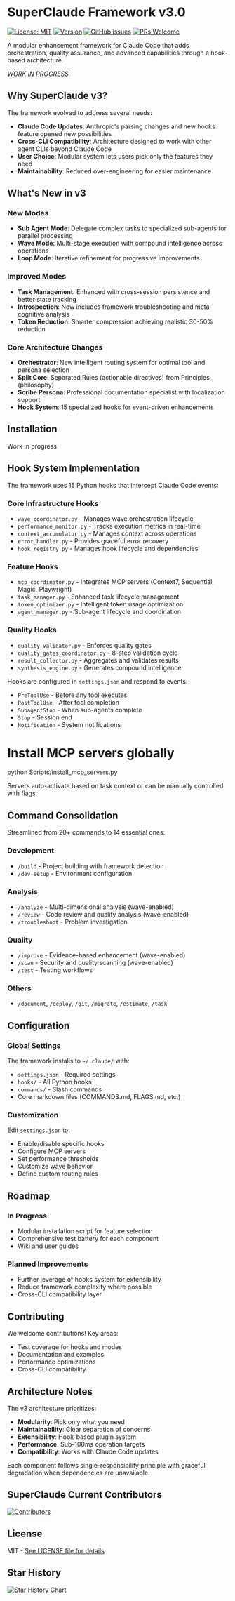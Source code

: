 # SuperClaude Framework v3.0

[![License: MIT](https://img.shields.io/badge/License-MIT-yellow.svg)](https://opensource.org/licenses/MIT)
[![Version](https://img.shields.io/badge/version-3.0.0-blue.svg)](https://github.com/NomenAK/SuperClaude)
[![GitHub issues](https://img.shields.io/github/issues/NomenAK/SuperClaude)](https://github.com/NomenAK/SuperClaude/issues)
[![PRs Welcome](https://img.shields.io/badge/PRs-welcome-brightgreen.svg)](https://github.com/NomenAK/SuperClaude/blob/master/CONTRIBUTING.md)


A modular enhancement framework for Claude Code that adds orchestration, quality assurance, and advanced capabilities through a hook-based architecture.

*WORK IN PROGRESS*

## Why SuperClaude v3?

The framework evolved to address several needs:
- **Claude Code Updates**: Anthropic's parsing changes and new hooks feature opened new possibilities
- **Cross-CLI Compatibility**: Architecture designed to work with other agent CLIs beyond Claude Code
- **User Choice**: Modular system lets users pick only the features they need
- **Maintainability**: Reduced over-engineering for easier maintenance

## What's New in v3

### New Modes
- **Sub Agent Mode**: Delegate complex tasks to specialized sub-agents for parallel processing
- **Wave Mode**: Multi-stage execution with compound intelligence across operations
- **Loop Mode**: Iterative refinement for progressive improvements

### Improved Modes
- **Task Management**: Enhanced with cross-session persistence and better state tracking
- **Introspection**: Now includes framework troubleshooting and meta-cognitive analysis
- **Token Reduction**: Smarter compression achieving realistic 30-50% reduction

### Core Architecture Changes
- **Orchestrator**: New intelligent routing system for optimal tool and persona selection
- **Split Core**: Separated Rules (actionable directives) from Principles (philosophy)
- **Scribe Persona**: Professional documentation specialist with localization support
- **Hook System**: 15 specialized hooks for event-driven enhancements

## Installation

Work in progress

## Hook System Implementation

The framework uses 15 Python hooks that intercept Claude Code events:

### Core Infrastructure Hooks
- `wave_coordinator.py` - Manages wave orchestration lifecycle
- `performance_monitor.py` - Tracks execution metrics in real-time
- `context_accumulator.py` - Manages context across operations
- `error_handler.py` - Provides graceful error recovery
- `hook_registry.py` - Manages hook lifecycle and dependencies

### Feature Hooks
- `mcp_coordinator.py` - Integrates MCP servers (Context7, Sequential, Magic, Playwright)
- `task_manager.py` - Enhanced task lifecycle management
- `token_optimizer.py` - Intelligent token usage optimization
- `agent_manager.py` - Sub-agent lifecycle and coordination

### Quality Hooks
- `quality_validator.py` - Enforces quality gates
- `quality_gates_coordinator.py` - 8-step validation cycle
- `result_collector.py` - Aggregates and validates results
- `synthesis_engine.py` - Generates compound intelligence

Hooks are configured in `settings.json` and respond to events:
- `PreToolUse` - Before any tool executes
- `PostToolUse` - After tool completion
- `SubagentStop` - When sub-agents complete
- `Stop` - Session end
- `Notification` - System notifications

# Install MCP servers globally
python Scripts/install_mcp_servers.py

Servers auto-activate based on task context or can be manually controlled with flags.

## Command Consolidation

Streamlined from 20+ commands to 14 essential ones:

### Development
- `/build` - Project building with framework detection
- `/dev-setup` - Environment configuration

### Analysis
- `/analyze` - Multi-dimensional analysis (wave-enabled)
- `/review` - Code review and quality analysis (wave-enabled)
- `/troubleshoot` - Problem investigation

### Quality
- `/improve` - Evidence-based enhancement (wave-enabled)
- `/scan` - Security and quality scanning (wave-enabled)
- `/test` - Testing workflows

### Others
- `/document`, `/deploy`, `/git`, `/migrate`, `/estimate`, `/task`

## Configuration

### Global Settings
The framework installs to `~/.claude/` with:
- `settings.json` - Required settings
- `hooks/` - All Python hooks
- `commands/` - Slash commands
- Core markdown files (COMMANDS.md, FLAGS.md, etc.)

### Customization
Edit `settings.json` to:
- Enable/disable specific hooks
- Configure MCP servers
- Set performance thresholds
- Customize wave behavior
- Define custom routing rules

## Roadmap

### In Progress
- Modular installation script for feature selection
- Comprehensive test battery for each component
- Wiki and user guides

### Planned Improvements
- Further leverage of hooks system for extensibility
- Reduce framework complexity where possible
- Cross-CLI compatibility layer

## Contributing

We welcome contributions! Key areas:
- Test coverage for hooks and modes
- Documentation and examples
- Performance optimizations
- Cross-CLI compatibility

## Architecture Notes

The v3 architecture prioritizes:
- **Modularity**: Pick only what you need
- **Maintainability**: Clear separation of concerns
- **Extensibility**: Hook-based plugin system
- **Performance**: Sub-100ms operation targets
- **Compatibility**: Works with Claude Code updates

Each component follows single-responsibility principle with graceful degradation when dependencies are unavailable.

## SuperClaude Current Contributors

[![Contributors](https://contrib.rocks/image?repo=NomenAk/SuperClaude)](https://github.com/NomenAK/SuperClaude/graphs/contributors)

## License

MIT - [See LICENSE file for details](https://opensource.org/licenses/MIT)

## Star History

<a href="https://www.star-history.com/#NomenAK/SuperClaude&Date">
 <picture>
   <source media="(prefers-color-scheme: dark)" srcset="https://api.star-history.com/svg?repos=NomenAK/SuperClaude&type=Date&theme=dark" />
   <source media="(prefers-color-scheme: light)" srcset="https://api.star-history.com/svg?repos=NomenAK/SuperClaude&type=Date" />
   <img alt="Star History Chart" src="https://api.star-history.com/svg?repos=NomenAK/SuperClaude&type=Date" />
 </picture>
</a>
